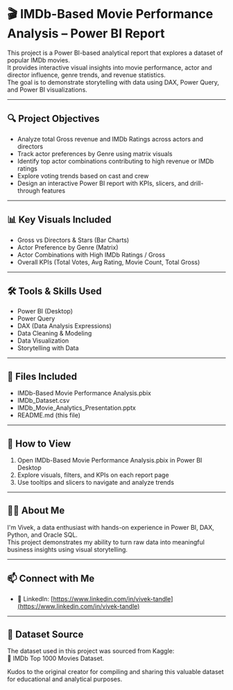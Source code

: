 # 🎬 IMDb-Based Movie Performance Analysis – Power BI Report

This project is a Power BI-based analytical report that explores a dataset of popular IMDb movies.  
It provides interactive visual insights into movie performance, actor and director influence, genre trends, and revenue statistics.  
The goal is to demonstrate storytelling with data using DAX, Power Query, and Power BI visualizations.

---

## 🔍 Project Objectives

- Analyze total Gross revenue and IMDb Ratings across actors and directors  
- Track actor preferences by Genre using matrix visuals  
- Identify top actor combinations contributing to high revenue or IMDb ratings  
- Explore voting trends based on cast and crew  
- Design an interactive Power BI report with KPIs, slicers, and drill-through features  

---

## 📊 Key Visuals Included

- Gross vs Directors & Stars (Bar Charts)  
- Actor Preference by Genre (Matrix)  
- Actor Combinations with High IMDb Ratings / Gross  
- Overall KPIs (Total Votes, Avg Rating, Movie Count, Total Gross)  

---

## 🛠 Tools & Skills Used

- Power BI (Desktop)  
- Power Query  
- DAX (Data Analysis Expressions)  
- Data Cleaning & Modeling  
- Data Visualization  
- Storytelling with Data  

---

## 📂 Files Included

- IMDb-Based Movie Performance Analysis.pbix  
- IMDb_Dataset.csv  
- IMDb_Movie_Analytics_Presentation.pptx  
- README.md (this file)  

---

## 📌 How to View

1. Open IMDb-Based Movie Performance Analysis.pbix in Power BI Desktop  
2. Explore visuals, filters, and KPIs on each report page  
3. Use tooltips and slicers to navigate and analyze trends  

---

## 🙋‍♂️ About Me

I'm Vivek, a data enthusiast with hands-on experience in Power BI, DAX, Python, and Oracle SQL.  
This project demonstrates my ability to turn raw data into meaningful business insights using visual storytelling.

---

## 📫 Connect with Me

- 🔗 LinkedIn: [https://www.linkedin.com/in/vivek-tandle](https://www.linkedin.com/in/vivek-tandle)

---

## 📌 Dataset Source

The dataset used in this project was sourced from Kaggle:  
🎯 IMDb Top 1000 Movies Dataset. 

Kudos to the original creator for compiling and sharing this valuable dataset for educational and analytical purposes.
